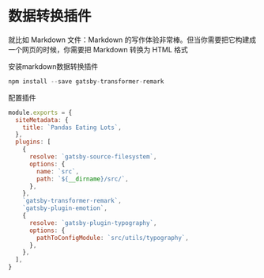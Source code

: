 # 数据转换插件

就比如 Markdown 文件：Markdown 的写作体验非常棒。但当你需要把它构建成一个网页的时候，你需要把 Markdown 转换为 HTML 格式

安装markdown数据转换插件

```jsx
npm install --save gatsby-transformer-remark
```

配置插件

```jsx
module.exports = {
  siteMetadata: {
    title: `Pandas Eating Lots`,
  },
  plugins: [
    {
      resolve: `gatsby-source-filesystem`,
      options: {
        name: `src`,
        path: `${__dirname}/src/`,
      },
    },
    `gatsby-transformer-remark`,
    `gatsby-plugin-emotion`,
    {
      resolve: `gatsby-plugin-typography`,
      options: {
        pathToConfigModule: `src/utils/typography`,
      },
    },
  ],
}
```